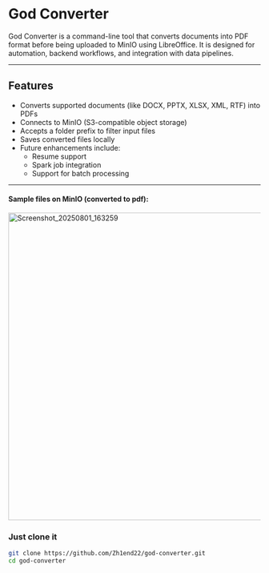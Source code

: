 # God Converter

God Converter is a command-line tool that converts documents into PDF format before being uploaded to MinIO using LibreOffice. It is designed for automation, backend workflows, and integration with data pipelines.

---

## Features

- Converts supported documents (like DOCX, PPTX, XLSX, XML, RTF) into PDFs
- Connects to MinIO (S3-compatible object storage)
- Accepts a folder prefix to filter input files
- Saves converted files locally
- Future enhancements include:
  - Resume support
  - Spark job integration
  - Support for batch processing

---

#### Sample files on MinIO (converted to pdf):
<img width="1348" height="614" alt="Screenshot_20250801_163259" src="https://github.com/user-attachments/assets/c6bc1736-6db2-4327-85d6-41c911754880" />

### Just clone it

```bash
git clone https://github.com/Zh1end22/god-converter.git
cd god-converter

